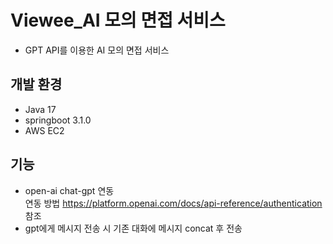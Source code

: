 # Viewee_AI 모의 면접 서비스
* GPT API를 이용한 AI 모의 면접 서비스

## 개발 환경
* Java 17
* springboot 3.1.0
* AWS EC2

## 기능
* open-ai chat-gpt 연동  
  연동 방법 https://platform.openai.com/docs/api-reference/authentication 참조
* gpt에게 메시지 전송 시 기존 대화에 메시지 concat 후 전송

